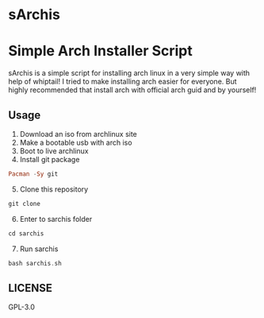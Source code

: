 
# sArchis
# Simple Arch Installer Script
sArchis is a simple script for installing arch linux in a very simple way with help of whiptail!
I tried to make installing arch easier for everyone.
But highly recommended that install arch with official arch guid and by yourself!

## Usage
1) Download an iso from archlinux site 
2) Make a bootable usb with arch iso 
3) Boot to live archlinux 
4) Install git package 
```hs
Pacman -Sy git 
```
5) Clone this repository 
```hs
git clone 
```
6) Enter to sarchis folder 
```hs
cd sarchis 
```
7) Run sarchis 
```hs
bash sarchis.sh 
```

## LICENSE
GPL-3.0